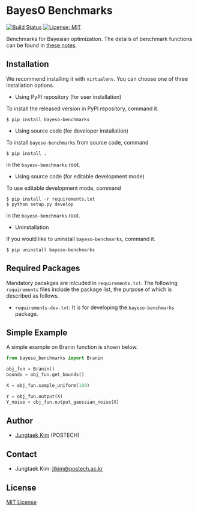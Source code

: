 # BayesO Benchmarks
[![Build Status](https://travis-ci.com/jungtaekkim/bayeso-benchmarks.svg?branch=main)](https://travis-ci.com/jungtaekkim/bayeso-benchmarks)
[![License: MIT](https://img.shields.io/badge/License-MIT-yellow.svg)](https://opensource.org/licenses/MIT)

Benchmarks for Bayesian optimization.
The details of benchmark functions can be found in [these notes](http://jungtaek.github.io/notes/benchmarks_bo.pdf).

## Installation
We recommend installing it with `virtualenv`.
You can choose one of three installation options.

* Using PyPI repository (for user installation)

To install the released version in PyPI repository, command it.

```shell
$ pip install bayeso-benchmarks
```

* Using source code (for developer installation)

To install `bayeso-benchmarks` from source code, command

```shell
$ pip install .
```
in the `bayeso-benchmarks` root.

* Using source code (for editable development mode)

To use editable development mode, command

```shell
$ pip install -r requirements.txt
$ python setup.py develop
```
in the `bayeso-benchmarks` root.

* Uninstallation

If you would like to uninstall `bayeso-benchmarks`, command it.

```shell
$ pip uninstall bayeso-benchmarks
```

## Required Packages
Mandatory pacakges are inlcuded in `requirements.txt`.
The following `requirements` files include the package list, the purpose of which is described as follows.

* `requirements-dev.txt`: It is for developing the `bayeso-benchmarks` package.

## Simple Example
A simple example on Branin function is shown below.
```python
from bayeso_benchmarks import Branin

obj_fun = Branin()
bounds = obj_fun.get_bounds()

X = obj_fun.sample_uniform(100)

Y = obj_fun.output(X)
Y_noise = obj_fun.output_gaussian_noise(X)
```

## Author
* [Jungtaek Kim](http://jungtaek.github.io) (POSTECH)

## Contact
* Jungtaek Kim: [jtkim@postech.ac.kr](mailto:jtkim@postech.ac.kr)

## License
[MIT License](LICENSE)
